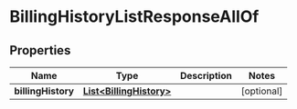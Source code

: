 

# BillingHistoryListResponseAllOf


## Properties

| Name | Type | Description | Notes |
|------------ | ------------- | ------------- | -------------|
|**billingHistory** | [**List&lt;BillingHistory&gt;**](BillingHistory.md) |  |  [optional] |




